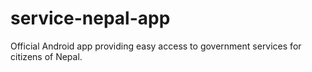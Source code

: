 # service-nepal-app
Official Android app providing easy access to government services for citizens of Nepal.
